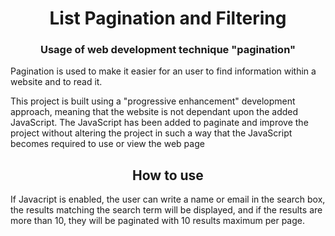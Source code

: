 <h1 align="center">List Pagination and Filtering</h1>

<h3 align="center">Usage of web development technique "pagination"</h3>
<p>Pagination is used to make it easier for an user to find information within a website and to read it.</p>
<p>This project is built using a "progressive enhancement" development approach, meaning that the website is not dependant upon the added JavaScript. The JavaScript has been added to paginate and improve the project without altering the project in such a way that the JavaScript becomes required to use or view the web page</p>


<h2 align="center">How to use</h2>

<p>If Javacript is enabled, the user can write a name or email in the search box, the results matching the search term will be displayed, and if the results are more than 10, they will be paginated with 10 results maximum per page.</p> 

